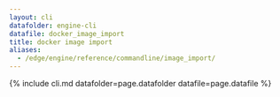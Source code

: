 ```yaml
---
layout: cli
datafolder: engine-cli
datafile: docker_image_import
title: docker image import
aliases:
  - /edge/engine/reference/commandline/image_import/
---
```

<!--
This page is automatically generated from Docker's source code. If you want to
suggest a change to the text that appears here, open a ticket or pull request
in the source repository on GitHub:

https://github.com/docker/cli
-->

{% include cli.md datafolder=page.datafolder datafile=page.datafile %}
